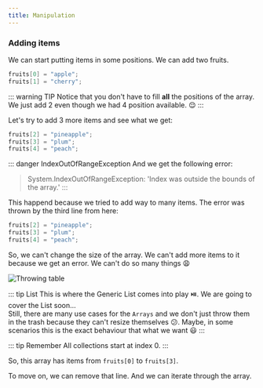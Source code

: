 ```yaml
---
title: Manipulation
---
```


### Adding items
We can start putting items in some positions. We can add two fruits.
``` csharp
fruits[0] = "apple";
fruits[1] = "cherry";
```
::: warning TIP
Notice that you don't have to fill **all** the positions of the array. We just add 2 even though we had 4 position available. :relieved:
:::

Let's try to add 3 more items and see what we get:
``` csharp
fruits[2] = "pineapple";
fruits[3] = "plum";
fruits[4] = "peach";
```

::: danger IndexOutOfRangeException
And we get the following error:
>System.IndexOutOfRangeException: 'Index was outside the bounds of the array.'
:::

This happend because we tried to add way to many items. The error was thrown by the third line from here:
``` csharp {3}
fruits[2] = "pineapple";
fruits[3] = "plum";
fruits[4] = "peach";
```

So, we can't change the size of the array. We can't add more items to it because we get an error. We can't do so many things :weary:

![Throwing table](https://media.giphy.com/media/dRgcwKJaGgWgo/giphy.gif)

::: tip List
This is where the Generic List comes into play :play_or_pause_button:. We are going to cover the List soon... <br/> Still, there are many use cases for the `Arrays`   and we don't just throw them in the trash because they can't resize themselves :confused:. Maybe, in some scenarios this is the exact behaviour that what we want :smiley:
:::

::: tip Remember
All collections start at index 0.
:::

So, this array has items from `fruits[0]` to `fruits[3]`.


To move on, we can remove that line. And we can iterate through the array.

